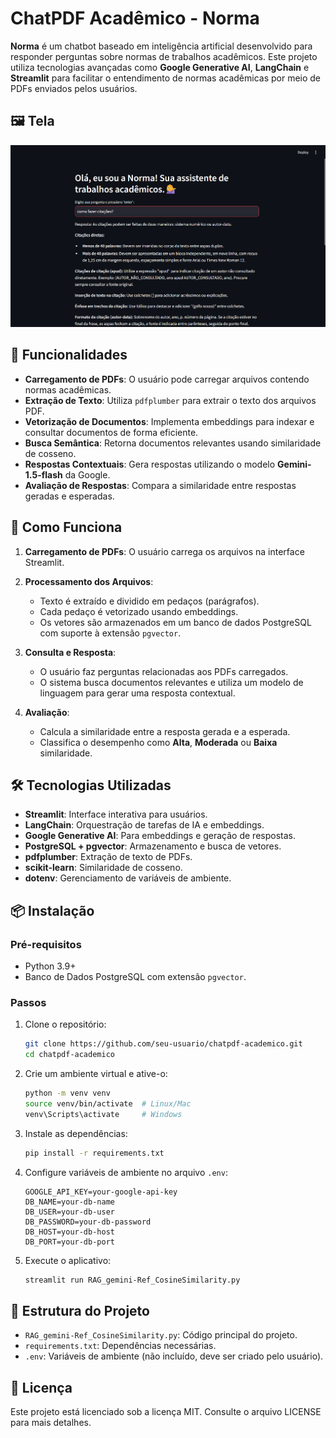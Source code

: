 # ChatPDF Acadêmico - Norma

**Norma** é um chatbot baseado em inteligência artificial desenvolvido para responder perguntas sobre normas de trabalhos acadêmicos. Este projeto utiliza tecnologias avançadas como **Google Generative AI**, **LangChain** e **Streamlit** para facilitar o entendimento de normas acadêmicas por meio de PDFs enviados pelos usuários.

## 🖼️ Tela

![Interface do ChatPDF Acadêmico](response.png)


## 🔧 Funcionalidades

- **Carregamento de PDFs**: O usuário pode carregar arquivos contendo normas acadêmicas.
- **Extração de Texto**: Utiliza `pdfplumber` para extrair o texto dos arquivos PDF.
- **Vetorização de Documentos**: Implementa embeddings para indexar e consultar documentos de forma eficiente.
- **Busca Semântica**: Retorna documentos relevantes usando similaridade de cosseno.
- **Respostas Contextuais**: Gera respostas utilizando o modelo **Gemini-1.5-flash** da Google.
- **Avaliação de Respostas**: Compara a similaridade entre respostas geradas e esperadas.

## 🚀 Como Funciona

1. **Carregamento de PDFs**: 
   O usuário carrega os arquivos na interface Streamlit.
   
2. **Processamento dos Arquivos**:
   - Texto é extraído e dividido em pedaços (parágrafos).
   - Cada pedaço é vetorizado usando embeddings.
   - Os vetores são armazenados em um banco de dados PostgreSQL com suporte à extensão `pgvector`.

3. **Consulta e Resposta**:
   - O usuário faz perguntas relacionadas aos PDFs carregados.
   - O sistema busca documentos relevantes e utiliza um modelo de linguagem para gerar uma resposta contextual.

4. **Avaliação**:
   - Calcula a similaridade entre a resposta gerada e a esperada.
   - Classifica o desempenho como **Alta**, **Moderada** ou **Baixa** similaridade.

## 🛠️ Tecnologias Utilizadas

- **Streamlit**: Interface interativa para usuários.
- **LangChain**: Orquestração de tarefas de IA e embeddings.
- **Google Generative AI**: Para embeddings e geração de respostas.
- **PostgreSQL + pgvector**: Armazenamento e busca de vetores.
- **pdfplumber**: Extração de texto de PDFs.
- **scikit-learn**: Similaridade de cosseno.
- **dotenv**: Gerenciamento de variáveis de ambiente.

## 📦 Instalação

### Pré-requisitos

- Python 3.9+
- Banco de Dados PostgreSQL com extensão `pgvector`.

### Passos

1. Clone o repositório:
   ```bash
   git clone https://github.com/seu-usuario/chatpdf-academico.git
   cd chatpdf-academico
   ```

2. Crie um ambiente virtual e ative-o:
   ```bash
   python -m venv venv
   source venv/bin/activate  # Linux/Mac
   venv\Scripts\activate     # Windows
   ```

3. Instale as dependências:
   ```bash
   pip install -r requirements.txt
   ```

4. Configure variáveis de ambiente no arquivo `.env`:
   ```
   GOOGLE_API_KEY=your-google-api-key
   DB_NAME=your-db-name
   DB_USER=your-db-user
   DB_PASSWORD=your-db-password
   DB_HOST=your-db-host
   DB_PORT=your-db-port
   ```

5. Execute o aplicativo:
   ```bash
   streamlit run RAG_gemini-Ref_CosineSimilarity.py
   ```

## 📂 Estrutura do Projeto

- `RAG_gemini-Ref_CosineSimilarity.py`: Código principal do projeto.
- `requirements.txt`: Dependências necessárias.
- `.env`: Variáveis de ambiente (não incluído, deve ser criado pelo usuário).

## 📝 Licença

Este projeto está licenciado sob a licença MIT. Consulte o arquivo LICENSE para mais detalhes.
